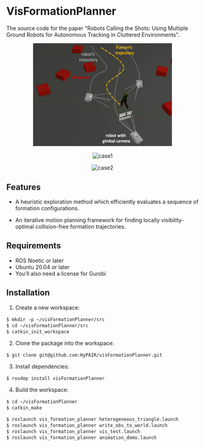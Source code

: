 # VisFormationPlanner
The source code for the paper "Robots Calling the Shots: Using Multiple Ground Robots for Autonomous Tracking in Cluttered Environments".
<p align="center">
  <img src="https://github.com/HyPAIR/VisFormationPlanner/blob/main/documents/over_view.png" alt="formation_planning" width="364.5" height=269.25">
</p>
<p align="center">
  <img src="https://github.com/HyPAIR/VisFormationPlanner/blob/main/case1.gif" alt="case1" width="600">
</p>

<p align="center">
  <img src="https://github.com/HyPAIR/VisFormationPlanner/blob/main/case2.gif" alt="case2" width="600">
</p>

## Features

 - A heuristic exploration method which efficiently evaluates a sequence of formation configurations.
 
 - An iterative motion planning framework for finding locally visibility-optimal collision-free formation trajectories.

## Requirements

 - ROS Noetic or later
 - Ubuntu 20.04 or later
 - You'll also need a license for Gurobi

## Installation

1. Create a new workspace:

```shell
$ mkdir -p ~/visFormationPlanner/src
$ cd ~/visFormationPlanner/src
$ catkin_init_workspace
```

2. Clone the package into the workspace:

```shell
$ git clone git@github.com:HyPAIR/visFormationPlanner.git
```

3. Install dependencies:
```shell
$ rosdep install visFormationPlanner
```

4. Build the workspace:

```shell
$ cd ~/visFormationPlanner
$ catkin_make
```
```shell
$ roslaunch vis_formation_planner heterogeneous_triangle.launch
$ roslaunch vis_formation_planner write_obs_to_world.launch
$ roslaunch vis_formation_planner vis_test.launch
$ roslaunch vis_formation_planner animation_demo.launch
```

